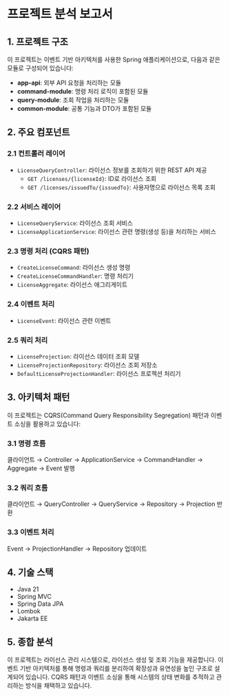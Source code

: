 # 프로젝트 분석 보고서

## 1. 프로젝트 구조

이 프로젝트는 이벤트 기반 아키텍처를 사용한 Spring 애플리케이션으로, 다음과 같은 모듈로 구성되어 있습니다:

- **app-api**: 외부 API 요청을 처리하는 모듈
- **command-module**: 명령 처리 로직이 포함된 모듈
- **query-module**: 조회 작업을 처리하는 모듈
- **common-module**: 공통 기능과 DTO가 포함된 모듈

## 2. 주요 컴포넌트

### 2.1 컨트롤러 레이어
- `LicenseQueryController`: 라이선스 정보를 조회하기 위한 REST API 제공
  - `GET /licenses/{licenseId}`: ID로 라이선스 조회
  - `GET /licenses/issuedTo/{issuedTo}`: 사용자명으로 라이선스 목록 조회

### 2.2 서비스 레이어
- `LicenseQueryService`: 라이선스 조회 서비스
- `LicenseApplicationService`: 라이선스 관련 명령(생성 등)을 처리하는 서비스

### 2.3 명령 처리 (CQRS 패턴)
- `CreateLicenseCommand`: 라이선스 생성 명령
- `CreateLicenseCommandHandler`: 명령 처리기
- `LicenseAggregate`: 라이선스 애그리게이트

### 2.4 이벤트 처리
- `LicenseEvent`: 라이선스 관련 이벤트

### 2.5 쿼리 처리
- `LicenseProjection`: 라이선스 데이터 조회 모델
- `LicenseProjectionRepository`: 라이선스 조회 저장소
- `DefaultLicenseProjectionHandler`: 라이선스 프로젝션 처리기

## 3. 아키텍처 패턴

이 프로젝트는 CQRS(Command Query Responsibility Segregation) 패턴과 이벤트 소싱을 활용하고 있습니다:

### 3.1 명령 흐름
클라이언트 → Controller → ApplicationService → CommandHandler → Aggregate → Event 발행

### 3.2 쿼리 흐름
클라이언트 → QueryController → QueryService → Repository → Projection 반환

### 3.3 이벤트 처리
Event → ProjectionHandler → Repository 업데이트

## 4. 기술 스택
- Java 21
- Spring MVC
- Spring Data JPA
- Lombok
- Jakarta EE

## 5. 종합 분석

이 프로젝트는 라이선스 관리 시스템으로, 라이선스 생성 및 조회 기능을 제공합니다. 이벤트 기반 아키텍처를 통해 명령과 쿼리를 분리하여 확장성과 유연성을 높인 구조로 설계되어 있습니다. CQRS 패턴과 이벤트 소싱을 통해 시스템의 상태 변화를 추적하고 관리하는 방식을 채택하고 있습니다.
